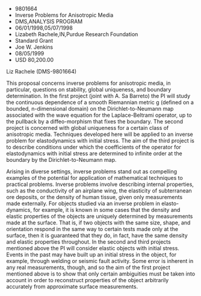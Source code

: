 
* 9801664
* Inverse Problems for Anisotropic Media
* DMS,ANALYSIS PROGRAM
* 06/01/1998,05/07/1998
* Lizabeth Rachele,IN,Purdue Research Foundation
* Standard Grant
* Joe W. Jenkins
* 08/05/1999
* USD 80,200.00

Liz Rachele (DMS-9801664)

This proposal concerns inverse problems for anisotropic media, in particular,
questions on stability, global uniqueness, and boundary determination. In the
first project (joint with A. Sa Barreto) the PI will study the continuous
dependence of a smooth Riemannian metric g (defined on a bounded, n-dimensional
domain) on the Dirichlet-to-Neumann map associated with the wave equation for
the Laplace-Beltrami operator, up to the pullback by a diffeo-morphism that
fixes the boundary. The second project is concerned with global uniqueness for a
certain class of anisotropic media. Techniques developed here will be applied to
an inverse problem for elastodynamics with initial stress. The aim of the third
project is to describe conditions under which the coefficients of the operator
for elastodynamics with initial stress are determined to infinite order at the
boundary by the Dirichlet-to-Neumann map.

Arising in diverse settings, inverse problems stand out as compelling examples
of the potential for application of mathematical techniques to practical
problems. Inverse problems involve describing internal properties, such as the
conductivity of an airplane wing, the elasticity of subterranean ore deposits,
or the density of human tissue, given only measurements made externally. For
objects studied via an inverse problem in elasto-dynamics, for example, it is
known in some cases that the density and elastic properties of the objects are
uniquely determined by measurements made at the surface. That is, if two objects
with the same size, shape, and orientation respond in the same way to certain
tests made only at the surface, then it is guaranteed that they do, in fact,
have the same density and elastic properties throughout. In the second and third
projects mentioned above the PI will consider elastic objects with initial
stress. Events in the past may have built up an initial stress in the object,
for example, through welding or seismic fault activity. Some error is inherent
in any real measurements, though, and so the aim of the first project mentioned
above is to show that only certain ambiguities must be taken into account in
order to reconstruct properties of the object arbitrarily accurately from
approximate surface measurements.


